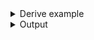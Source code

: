 <details><summary>Derive example</summary>

```no_run
#[derive(Debug, Clone, Bpaf)]
#[bpaf(options)]
pub enum Options {
    File {
        /// Read input from a file
        name: String,
    },

    Url {
        /// Read input from URL
        url: String,
        /// Authentication method to use for the URL
        auth_method: String,
    },
}

fn main() {
    println!("{:?}", options().run())
}
```

</details>
<details><summary>Output</summary>

Help message reflects mutually exclusive parts


<div class='bpaf-doc'>
$ app --help<br>
<p><b>Usage</b>: <tt><b>app</b></tt> (<tt><b>--name</b></tt>=<tt><i>ARG</i></tt> | <tt><b>--url</b></tt>=<tt><i>ARG</i></tt> <tt><b>--auth-method</b></tt>=<tt><i>ARG</i></tt>)</p><p><div>
<b>Available options:</b></div><dl><dt><tt><b>    --name</b></tt>=<tt><i>ARG</i></tt></dt>
<dd>Read input from a file</dd>
<dt><tt><b>    --url</b></tt>=<tt><i>ARG</i></tt></dt>
<dd>Read input from URL</dd>
<dt><tt><b>    --auth-method</b></tt>=<tt><i>ARG</i></tt></dt>
<dd>Authentication method to use for the URL</dd>
<dt><tt><b>-h</b></tt>, <tt><b>--help</b></tt></dt>
<dd>Prints help information</dd>
</dl>
</p>
<style>
div.bpaf-doc {
    padding: 14px;
    background-color:var(--code-block-background-color);
    font-family: "Source Code Pro", monospace;
    margin-bottom: 0.75em;
}
div.bpaf-doc dt { margin-left: 1em; }
div.bpaf-doc dd { margin-left: 3em; }
div.bpaf-doc dl { margin-top: 0; padding-left: 1em; }
div.bpaf-doc  { padding-left: 1em; }
</style>
</div>


At least one branch needs to succeed


<div class='bpaf-doc'>
$ app <br>
<b>Error:</b> expected <tt><b>--name</b></tt>=<tt><i>ARG</i></tt> or <tt><b>--url</b></tt>=<tt><i>ARG</i></tt>, pass <tt><b>--help</b></tt> for usage information
<style>
div.bpaf-doc {
    padding: 14px;
    background-color:var(--code-block-background-color);
    font-family: "Source Code Pro", monospace;
    margin-bottom: 0.75em;
}
div.bpaf-doc dt { margin-left: 1em; }
div.bpaf-doc dd { margin-left: 3em; }
div.bpaf-doc dl { margin-top: 0; padding-left: 1em; }
div.bpaf-doc  { padding-left: 1em; }
</style>
</div>


And in this example only one branch can succeed


<div class='bpaf-doc'>
$ app --name Cargo.toml<br>
File { name: "Cargo.toml" }
</div>



<div class='bpaf-doc'>
$ app --url https://crates.io --auth-method digest<br>
Url { url: "https://crates.io", auth_method: "digest" }
</div>


While both branches can succeed at once - only one will actually succeed and afetr that
parsing fails since there are unconsumed items


<div class='bpaf-doc'>
$ app --url https://crates.io --auth-method digest --name Cargo.toml<br>
<b>Error:</b> <tt><b>--name</b></tt> cannot be used at the same time as <tt><b>--url</b></tt>
<style>
div.bpaf-doc {
    padding: 14px;
    background-color:var(--code-block-background-color);
    font-family: "Source Code Pro", monospace;
    margin-bottom: 0.75em;
}
div.bpaf-doc dt { margin-left: 1em; }
div.bpaf-doc dd { margin-left: 3em; }
div.bpaf-doc dl { margin-top: 0; padding-left: 1em; }
div.bpaf-doc  { padding-left: 1em; }
</style>
</div>

</details>